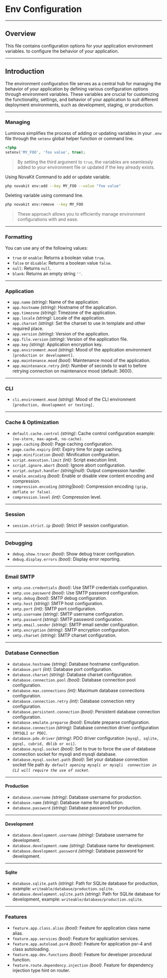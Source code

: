 # Env Configuration

***

## Overview

This file contains configuration options for your application environment variables. to configure the behavior of your application.

***

## Introduction

The environment configuration file serves as a central hub for managing the behavior of your application by defining various configuration options through environment variables. These variables are crucial for customizing the functionality, settings, and behavior of your application to suit different deployment environments, such as development, staging, or production.

***

### Managing

Luminova simplifies the process of adding or updating variables in your `.env` file through the `setenv` global helper function or command line.

```php
<?php
setenv('MY_FOO', 'foo value', true);
```
> By setting the third argument to `true`, the variables are seamlessly added to your environment file or updated if the key already exists. 

Using NovaKit Command to add or update variable.

```bash
php novakit env:add --key MY_FOO --value "foo value"
```

Deleting variable using command line.

```bash
php novakit env:remove --key MY_FOO
```

> These approach allows you to efficiently manage environment configurations with and ease.

***

### Formatting

You can use any of the following values:

- `true` or `enable`: Returns a boolean value `true`.
- `false` or `disable`: Returns a boolean value `false`.
- `null`: Returns `null`.
- `blank`: Returns an empty string `''`.

***

### Application

- `app.name` *(string)*: Name of the application.
- `app.hostname` *(string)*: Hostname of the application.
- `app.timezone` *(string)*: Timezone of the application.
- `app.locale` *(string)*: Locale of the application.
- `app.charset` *(string)*: Set the charset to use in template and other required place.
- `app.version` *(string)*: Version of the application.
- `app.file.version` *(string)*: Version of the application file.
- `app.key` *(string)*: Application encryption key.
- `app.environment.mood` *(string)*: Mood of the application environment `[production or development]`.
- `app.maintenance.mood` *(bool)*: Maintenance mood of the application.
- `app.maintenance.retry` *(int)*: Number of seconds to wait to before retrying connection on maintenance mood (default: 3600).

***

### CLI

- `cli.environment.mood` *(string)*: Mood of the CLI environment `[production, development or testing]`.

***

###  Cache & Optimization

- `default.cache.control` *(string)*: Cache control configuration example: `(no-store, max-age=0, no-cache)`.
- `page.caching` *(bool)*: Page caching configuration.
- `page.cache.expiry` *(int)*: Expiry time for page caching.
- `page.minification` *(bool)*: Minification configuration.
- `script.execution.limit` *(int)*: Script execution limit.
- `script.ignore.abort` *(bool)*: Ignore abort configuration.
- `script.output.handler` *(string|null)*: Output compression handler.
- `enable.encoding` *(bool)*: Enable or disable view content encoding and compression.
- `compression.encoding` *(string|bool)*: Compression encoding `(gzip, deflate or false)`.
- `compression.level` *(int)*: Compression level.

***

### Session

- `session.strict.ip` *(bool)*: Strict IP session configuration.

***

### Debugging

- `debug.show.tracer` *(bool)*: Show debug tracer configuration.
- `debug.display.errors` *(bool)*: Display error reporting.

***

### Email SMTP

- `smtp.use.credentials` *(bool)*: Use SMTP credentials configuration.
- `smtp.use.password` *(bool)*: Use SMTP password configuration.
- `smtp.debug` *(bool)*: SMTP debug configuration.
- `smtp.host` *(string)*: SMTP host configuration.
- `smtp.port` *(int)*: SMTP port configuration.
- `smtp.username` *(string)*: SMTP username configuration.
- `smtp.password` *(string)*: SMTP password configuration.
- `smtp.email.sender` *(string)*: SMTP email sender configuration.
- `smtp.encryption` *(string)*: SMTP encryption configuration.
- `smtp.charset` *(string)*: SMTP charset configuration.

***

### Database Connection

- `database.hostname` *(string)*: Database hostname configuration.
- `database.port` *(int)*: Database port configuration.
- `database.charset` *(string)*: Database charset configuration.
- `database.connection.pool` *(bool)*: Database connection pool configuration.
- `database.max.connections` *(int)*: Maximum database connections configuration.
- `database.connection.retry` *(int)*: Database connection retry configuration.
- `database.persistent.connection` *(bool)*: Persistent database connection configuration.
- `database.emulate.preparse` *(bool)*: Emulate preparse configuration.
- `database.connection` *(string)*: Database connection driver configuration `[MYSQLI or PDO]`.
- `database.pdo.driver` *(string)*: PDO driver configuration `[mysql, sqlite, pgsql, cubrid, dblib or oci]`.
- `database.mysql.socket` *(bool)*: Set to true to force the use of database connection socket for mysqli and mysqli database.
- `database.mysql.socket.path` *(bool)*: Set your database connection socket file path _`By default opening mysqli or mysqli  connection in CLI will require the use of socket`._

***

#### Production

- `database.username` *(string)*: Database username for production.
- `database.name` *(string)*: Database name for production.
- `database.password` *(string)*: Database password for production.

***

#### Development

- `database.development.username` *(string)*: Database username for development.
- `database.development.name` *(string)*: Database name for development.
- `database.development.password` *(string)*: Database password for development.

***

#### Sqlite

- `database.sqlite.path` *(string)*: Path for SQLite database for production, example: `writeable/database/production.sqlite`.
- `database.development.sqlite.path` *(string)*: Path for SQLite database for development, example: `writeable/database/production.sqlite`.

***

### Features

- `feature.app.class.alias` *(bool)*: Feature for application class name alias.
- `feature.app.services` *(bool)*: Feature for application services.
- `feature.app.autoload.psr4` *(bool)*: Feature for application psr-4 and class autoloading.
- `feature.app.dev.functions` *(bool)*: Feature for developer procedural function.
- `feature.route.dependency.injection` *(bool)*. Feature for dependency injection type hint on router.  